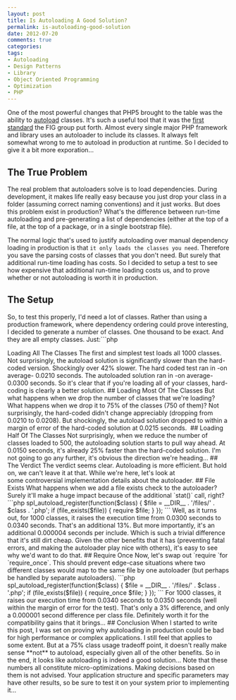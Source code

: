 ```yaml
---
layout: post
title: Is Autoloading A Good Solution?
permalink: is-autoloading-good-solution
date: 2012-07-20
comments: true
categories:
tags:
- Autoloading
- Design Patterns
- Library
- Object Oriented Programming
- Optimization
- PHP
---
```


One of the most powerful changes that PHP5 brought to the table was the ability to [autoload](http://us.php.net/autoload) classes. It's such a useful tool that it was the [first standard](https://github.com/php-fig/fig-standards/blob/master/accepted/PSR-0.md) the FIG group put forth. Almost every single major PHP framework and library uses an autoloader to include its classes. It always felt somewhat wrong to me to autoload in production at runtime. So I decided to give it a bit more exporation...<!--more-->
## The True Problem


The real problem that autoloaders solve is to load dependencies. During development, it makes life really easy because you just drop your class in a folder (assuming correct naming conventions) and it just works. But does this problem exist in production? What's the difference between run-time autoloading and pre-generating a list of dependencies (either at the top of a file, at the top of a package, or in a single bootstrap file).

The normal logic that's used to justify autoloading over manual dependency loading in production is that `it only loads the classes you need`. Therefore you save the parsing costs of classes that you don't need. But surely that additional run-time loading has costs. So I decided to setup a test to see how expensive that additional run-time loading costs us, and to prove whether or not autoloading is worth it in production.
## The Setup


So, to test this properly, I'd need a lot of classes. Rather than using a production framework, where dependency ordering could prove interesting, I decided to generate a number of classes. One thousand to be exact. And they are all empty classes. Just:```php
<?php class test{$n} {}

```

Now, how to test it. I created two scripts to test this. The first uses an autoloader, and the second requires all of the classes that are defined. Here's the autoload test script:```php
$classes = $argv[1];

spl_autoload_register(function($class) {
        require __DIR__ . '/files/' . $class . '.php';
});

$start = microtime(true);
for ($i = 0; $i < $classes; $i++) {
        $class = 'test' . $i;
        new $class;
}
$end = microtime(true);

echo "Completed in " . ($end - $start) . " seconds\n";


```

And here's the hard-coded test script:```php
$classes = $argv[1];
$start = microtime(true);

require 'files/test0.php';
// ... snip ...
require 'files/test999.php';

for ($i = 0; $i < $classes; $i++) {
        $class = 'test' . $i;
        new $class;
}

$end = microtime(true);

echo "Completed in " . ($end - $start) . " seconds\n";
```

As you can see, the same thing is timed in both. The only difference between the two is the method of loading the dependencies.


All of these tests are run via a fresh compile of master (trunk, what will be 5.5.0).
## <span style="background-color: white;">Loading All The Classes</span>

<span style="background-color: white;">The first and simplest test loads all 1000 classes. Not surprisingly, the autoload solution is significantly slower than the hard-coded version. Shockingly over 42% slower. The hard coded test ran in -on average- 0.0210 seconds. The autoloaded solution ran in -on average- 0.0300 seconds. So it's clear that if you're loading all of your classes, hard-coding is clearly a better solution.</span><span style="background-color: white;">
</span>## <span style="background-color: white;">Loading Most Of The Classes</span>

<span style="background-color: white;">But what happens when we drop the number of classes that we're loading? What happens when we drop it to 75% of the classes (750 of them)? Not surprisingly, the hard-coded didn't change appreciably (dropping from 0.0210 to 0.0208). But shockingly, the autoload solution dropped to within a margin of error of the hard-coded solution at 0.0215 seconds. </span><span style="background-color: white;">
</span>## <span style="background-color: white;">Loading Half Of The Classes</span>

<span style="background-color: white;">Not surprisingly, when we reduce the number of classes loaded to 500, the autoloading solution starts to pull way ahead. At 0.0150 seconds, it's already 25% faster than the hard-coded solution.</span><span style="background-color: white;">
</span><span style="background-color: white;">I'm not going to go any further, it's obvious the direction we're heading...</span><span style="background-color: white;">
</span>## <span style="background-color: white;">The Verdict</span>

<span style="background-color: white;">The verdict seems clear. Autoloading is more efficient. But hold on, we can't leave it at that. While we're here, let's look at some controversial implementation details about the autoloader.</span><span style="background-color: white;">
</span>## <span style="background-color: white;">File Exists</span>

<span style="background-color: white;">What happens when we add a file exists check to the autoloader? Surely it'll make a huge impact because of the additional `stat()` call, right?</span>```php
spl_autoload_register(function($class) {
        $file = __DIR__ . '/files/' . $class . '.php';
        if (file_exists($file)) {
                require $file;
        }
});

```

Well, as it turns out, for 1000 classes, it raises the execution time from 0.0300 seconds to 0.0340 seconds. That's an additional 13%. But more importantly, it's an additional 0.000004 seconds per include. Which is such a trivial difference that it's still dirt cheap. Given the other benefits that it has (preventing fatal errors, and making the autoloader play nice with others), it's easy to see why we'd want to do that.

## Require Once


Now, let's swap out `require `for `require_once`. This should prevent edge-case situations where two different classes would map to the same file by one autoloader (but perhaps be handled by separate autoloaders).
```php
spl_autoload_register(function($class) {
        $file = __DIR__ . '/files/' . $class . '.php';
        if (file_exists($file)) {
                require_once $file;
        }
});

```

For 1000 classes, it raises our execution time from 0.0340 seconds to 0.0350 seconds (well within the margin of error for the test). That's only a 3% difference, and only a 0.000001 second difference per class file. Definitely worth it for the compatibility gains that it brings...
## Conclusion


When I started to write this post, I was set on proving why autoloading in production could be bad for high performance or complex applications. I still feel that applies to some extent. But at a 75% class usage tradeoff point, it doesn't really make sense **not** to autoload, especially given all of the other benefits. So in the end, it looks like autoloading is indeed a good solution...


Note that these numbers all constitute micro-optimizations. Making decisions based on them is not advised. Your application structure and specific parameters may have other results, so be sure to test it on your system prior to implementing it...